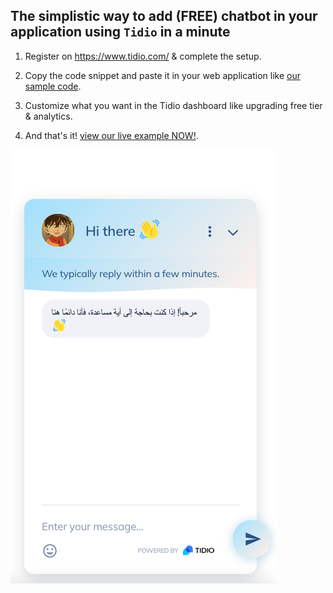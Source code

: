 ## The simplistic way to add (FREE) chatbot in your application using `Tidio` in a minute

1. Register on https://www.tidio.com/ & complete the setup.

2. Copy the code snippet and paste it in your web application like [our sample code](./index.html).

3. Customize what you want in the Tidio dashboard like upgrading free tier & analytics.

4. And that's it! [view our live example NOW!](tidio-app.github.io).

![Screenshot](./image.png)
